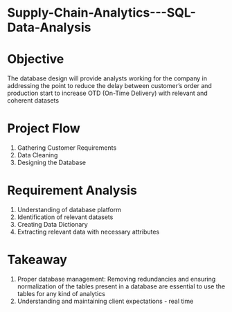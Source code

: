 # Supply-Chain-Analytics---SQL-Data-Analysis

# Objective
The database design will provide analysts working for the company in addressing the point to reduce the delay between customer’s order and production start to increase OTD (On-Time Delivery) with relevant and coherent datasets

# Project Flow
1. Gathering Customer Requirements
2. Data Cleaning
3. Designing the Database

# Requirement Analysis
1. Understanding of database platform
2. Identification of relevant datasets
3. Creating Data Dictionary
4. Extracting relevant data with necessary attributes

# Takeaway
1. Proper database management: Removing redundancies and ensuring normalization of the tables present in a database are essential to use the tables for any kind of analytics
2. Understanding and maintaining client expectations - real time


